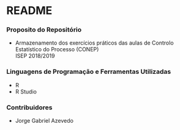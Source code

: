 # README #


### Proposito do Repositório ###

* Armazenamento dos exercícios práticos das aulas de Controlo Estatístico do Processo (CONEP)  
	ISEP 2018/2019

### Linguagens de Programação e Ferramentas Utilizadas ###

* R
* R Studio

### Contribuidores ###

* Jorge Gabriel Azevedo